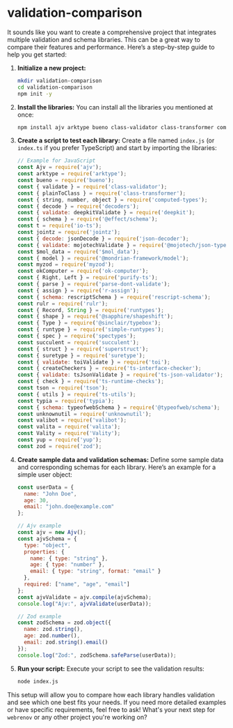 # validation-comparison
It sounds like you want to create a comprehensive project that integrates multiple validation and schema libraries. This can be a great way to compare their features and performance. Here’s a step-by-step guide to help you get started:

1. **Initialize a new project:**
   ```bash
   mkdir validation-comparison
   cd validation-comparison
   npm init -y
   ```

2. **Install the libraries:**
   You can install all the libraries you mentioned at once:
   ```bash
   npm install ajv arktype bueno class-validator class-transformer computed-types decoders deepkit @effect/schema io-ts jointz json-decoder @mojotech/json-type-validation $mol_data @mondrian-framework/model myzod ok-computer purify-ts parse-dont-validate r-assign rescript-schema rulr runtypes @sapphire/shapeshift @sinclair/typebox simple-runtypes spectypes succulent superstruct suretype toi ts-interface-checker ts-json-validator ts-runtime-checks tson ts-utils typia @typeofweb/schema unknownutil valibot valita Vality yup zod
   ```

3. **Create a script to test each library:**
   Create a file named `index.js` (or `index.ts` if you prefer TypeScript) and start by importing the libraries:
   ```javascript
   // Example for JavaScript
   const Ajv = require('ajv');
   const arktype = require('arktype');
   const bueno = require('bueno');
   const { validate } = require('class-validator');
   const { plainToClass } = require('class-transformer');
   const { string, number, object } = require('computed-types');
   const { decode } = require('decoders');
   const { validate: deepkitValidate } = require('deepkit');
   const { schema } = require('@effect/schema');
   const t = require('io-ts');
   const jointz = require('jointz');
   const { decode: jsonDecode } = require('json-decoder');
   const { validate: mojotechValidate } = require('@mojotech/json-type-validation');
   const $mol_data = require('$mol_data');
   const { model } = require('@mondrian-framework/model');
   const myzod = require('myzod');
   const okComputer = require('ok-computer');
   const { Right, Left } = require('purify-ts');
   const { parse } = require('parse-dont-validate');
   const { assign } = require('r-assign');
   const { schema: rescriptSchema } = require('rescript-schema');
   const rulr = require('rulr');
   const { Record, String } = require('runtypes');
   const { shape } = require('@sapphire/shapeshift');
   const { Type } = require('@sinclair/typebox');
   const { runtype } = require('simple-runtypes');
   const { spec } = require('spectypes');
   const succulent = require('succulent');
   const { struct } = require('superstruct');
   const { suretype } = require('suretype');
   const { validate: toiValidate } = require('toi');
   const { createCheckers } = require('ts-interface-checker');
   const { validate: tsJsonValidate } = require('ts-json-validator');
   const { check } = require('ts-runtime-checks');
   const tson = require('tson');
   const { utils } = require('ts-utils');
   const typia = require('typia');
   const { schema: typeofwebSchema } = require('@typeofweb/schema');
   const unknownutil = require('unknownutil');
   const valibot = require('valibot');
   const valita = require('valita');
   const Vality = require('Vality');
   const yup = require('yup');
   const zod = require('zod');
   ```

4. **Create sample data and validation schemas:**
   Define some sample data and corresponding schemas for each library. Here’s an example for a simple user object:
   ```javascript
   const userData = {
     name: "John Doe",
     age: 30,
     email: "john.doe@example.com"
   };

   // Ajv example
   const ajv = new Ajv();
   const ajvSchema = {
     type: "object",
     properties: {
       name: { type: "string" },
       age: { type: "number" },
       email: { type: "string", format: "email" }
     },
     required: ["name", "age", "email"]
   };
   const ajvValidate = ajv.compile(ajvSchema);
   console.log("Ajv:", ajvValidate(userData));

   // Zod example
   const zodSchema = zod.object({
     name: zod.string(),
     age: zod.number(),
     email: zod.string().email()
   });
   console.log("Zod:", zodSchema.safeParse(userData));
   ```

5. **Run your script:**
   Execute your script to see the validation results:
   ```bash
   node index.js
   ```

This setup will allow you to compare how each library handles validation and see which one best fits your needs. If you need more detailed examples or have specific requirements, feel free to ask! What's your next step for `webrenov` or any other project you're working on?
